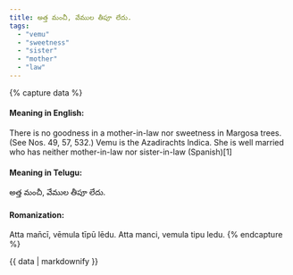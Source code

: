 ```yaml
---
title: అత్త మంచీ, వేముల తీపూ లేదు.
tags:
  - "vemu"
  - "sweetness"
  - "sister"
  - "mother"
  - "law"
---
```


{% capture data %}
#### Meaning in English:
There is no goodness in a mother-in-law nor sweetness in Margosa trees.
(See Nos. 49, 57, 532.)
Vemu is the Azadirachts lndica.
She is well married who has neither mother-in-law nor sister-in-law (Spanish)[1]

#### Meaning in Telugu:
అత్త మంచీ, వేముల తీపూ లేదు.

#### Romanization:
Atta man̄cī, vēmula tīpū lēdu.
Atta manci, vemula tipu ledu.
{% endcapture %}

{{ data | markdownify }}

